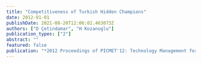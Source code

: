 ```yaml
---
title: "Competitiveness of Turkish Hidden Champions"
date: 2012-01-01
publishDate: 2021-08-20T12:06:02.463073Z
authors: ["D Çetindamar", "H Kozanoglu"]
publication_types: ["2"]
abstract: ""
featured: false
publication: "*2012 Proceedings of PICMET'12: Technology Management for Emerging łdots*"
---
```



